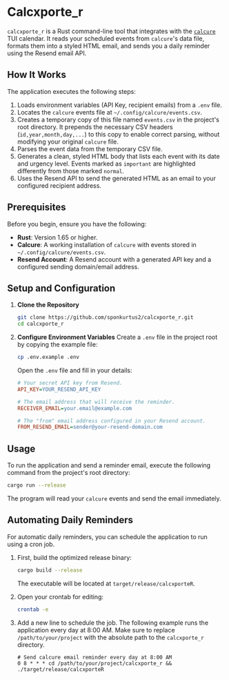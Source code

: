 # Calcxporte_r

`calcxporte_r` is a Rust command-line tool that integrates with the [`calcure`](https://github.com/anufrievroman/calcure) TUI calendar. It reads your scheduled events from `calcure`'s data file, formats them into a styled HTML email, and sends you a daily reminder using the Resend email API.

## How It Works

The application executes the following steps:
1.  Loads environment variables (API Key, recipient emails) from a `.env` file.
2.  Locates the `calcure` events file at `~/.config/calcure/events.csv`.
3.  Creates a temporary copy of this file named `events.csv` in the project's root directory. It prepends the necessary CSV headers (`id,year,month,day,...`) to this copy to enable correct parsing, without modifying your original `calcure` file.
4.  Parses the event data from the temporary CSV file.
5.  Generates a clean, styled HTML body that lists each event with its date and urgency level. Events marked as `important` are highlighted differently from those marked `normal`.
6.  Uses the Resend API to send the generated HTML as an email to your configured recipient address.

## Prerequisites

Before you begin, ensure you have the following:
*   **Rust**: Version 1.65 or higher.
*   **Calcure**: A working installation of `calcure` with events stored in `~/.config/calcure/events.csv`.
*   **Resend Account**: A Resend account with a generated API key and a configured sending domain/email address.

## Setup and Configuration

1.  **Clone the Repository**
    ```bash
    git clone https://github.com/sponkurtus2/calcxporte_r.git
    cd calcxporte_r
    ```

2.  **Configure Environment Variables**
    Create a `.env` file in the project root by copying the example file:
    ```bash
    cp .env.example .env
    ```
    Open the `.env` file and fill in your details:
    ```ini
    # Your secret API key from Resend.
    API_KEY=YOUR_RESEND_API_KEY
    
    # The email address that will receive the reminder.
    RECEIVER_EMAIL=your.email@example.com
    
    # The "from" email address configured in your Resend account.
    FROM_RESEND_EMAIL=sender@your-resend-domain.com
    ```

## Usage

To run the application and send a reminder email, execute the following command from the project's root directory:
```bash
cargo run --release
```
The program will read your `calcure` events and send the email immediately.

## Automating Daily Reminders

For automatic daily reminders, you can schedule the application to run using a cron job.

1.  First, build the optimized release binary:
    ```bash
    cargo build --release
    ```
    The executable will be located at `target/release/calcxporteR`.

2.  Open your crontab for editing:
    ```bash
    crontab -e
    ```

3.  Add a new line to schedule the job. The following example runs the application every day at 8:00 AM. Make sure to replace `/path/to/your/project` with the absolute path to the `calcxporte_r` directory.
    ```crontab
    # Send calcure email reminder every day at 8:00 AM
    0 8 * * * cd /path/to/your/project/calcxporte_r && ./target/release/calcxporteR
